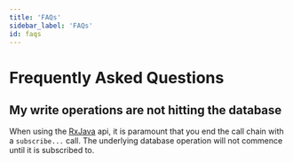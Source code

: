 ```yaml
---
title: 'FAQs'
sidebar_label: 'FAQs'
id: faqs
---
```


Frequently Asked Questions
==========================

My write operations are not hitting the database[​](database/database-technology/faqs/#my-write-operations-are-not-hitting-the-databasedirect-link-to-heading)
-----------------------------------------------------------------------------------------------------------------------------------------------------------------------------------------------------------------

When using the [RxJava](database/reference/apis/rxjava/) api, it is paramount that you end the call chain with a `subscribe...` call. The underlying database operation will not commence until it is subscribed to.